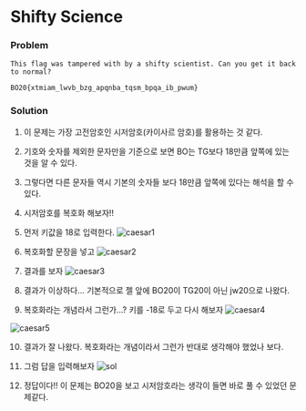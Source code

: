# Shifty Science

### Problem
    This flag was tampered with by a shifty scientist. Can you get it back to normal?
    
    BO20{xtmiam_lwvb_bzg_apqnba_tqsm_bpqa_ib_pwum}

### Solution
1. 이 문제는 가장 고전암호인 시저암호(카이사르 암호)를 활용하는 것 같다.
2. 기호와 숫자를 제외한 문자만을 기준으로 보면 BO는 TG보다 18만큼 앞쪽에 있는 것을 알 수 있다.
3. 그렇다면 다른 문자들 역시 기본의 숫자들 보다 18만큼 앞쪽에 있다는 해석을 할 수 있다.
4. 시저암호를 복호화 해보자!!
5. 먼저 키값을 18로 입력한다.
![caesar1](https://user-images.githubusercontent.com/53170968/92907044-f5bb8880-f45f-11ea-9196-0f7648ac7d40.png)

6. 복호화할 문장을 넣고
![caesar2](https://user-images.githubusercontent.com/53170968/92907054-f6ecb580-f45f-11ea-9efb-6e341e01df52.png)

7. 결과를 보자
![caesar3](https://user-images.githubusercontent.com/53170968/92907062-f81de280-f45f-11ea-8ddd-8b87f469e0c4.png)

8. 결과가 이상하다... 기본적으로 젤 앞에 BO20이 TG20이 아닌 jw20으로 나왔다.

9. 복호화라는 개념라서 그런가...? 키를 -18로 두고 다시 해보자
![caesar4](https://user-images.githubusercontent.com/53170968/92907069-f9e7a600-f45f-11ea-9d4f-b2a3e9e49b92.png)

![caesar5](https://user-images.githubusercontent.com/53170968/92907076-fa803c80-f45f-11ea-95cd-52f8bde4a81e.png)


10. 결과가 잘 나왔다. 복호화라는 개념이라서 그런가 반대로 생각해야 했었나 보다.
11. 그럼 답을 입력해보자
![sol](https://user-images.githubusercontent.com/53170968/92907081-fbb16980-f45f-11ea-91c9-d6899ef2273b.png)


12. 정답이다!! 이 문제는 BO20을 보고 시저암호라는 생각이 들면 바로 풀 수 있었던 문제같다.